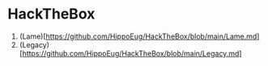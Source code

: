 # HackTheBox

1. (Lame)[https://github.com/HippoEug/HackTheBox/blob/main/Lame.md]
2. (Legacy)[https://github.com/HippoEug/HackTheBox/blob/main/Legacy.md]
